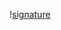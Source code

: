 \![signature](https://github.com/HolidayLaneConcierge/HolidayLaneConcierge/assets/153855802/34b9f62e-cbe5-4ea6-b10a-98edf4eadc9d)
